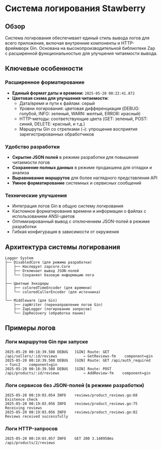 # Система логирования Stawberry

## Обзор

Система логирования обеспечивает единый стиль вывода логов для всего приложения, включая внутренние компоненты и HTTP-фреймворк Gin. Основана на высокопроизводительной библиотеке Zap с расширенной функциональностью для улучшения читаемости вывода.

## Ключевые особенности

### Расширенное форматирование

- **Единый формат даты и времени:** `2025-05-20 00:22:41.872`
- **Цветовая схема для улучшения читаемости:**
  - Дата/время и пути к файлам: серый
  - Уровни логирования: цветовая дифференциация (DEBUG: голубой, INFO: зеленый, WARN: желтый, ERROR: красный)
  - HTTP-методы: соответствующие цвета (GET: зеленый, POST: синий, DELETE: красный, и т.д.)
  - Маршруты Gin со стрелками (`→`): упрощение восприятия зарегистрированных обработчиков

### Удобство разработки

- **Скрытие JSON полей** в режиме разработки для повышения читаемости логов
- **Сохранение полных данных** в режиме продакшена для отладки и анализа
- **Выравнивание маршрутов** для более наглядного представления API
- **Умное форматирование** системных и сервисных сообщений

### Технические улучшения

- Интеграция логов Gin в общую систему логирования
- Кастомное форматирование времени и информации о файлах с использованием ANSI-цветов
- Оптимизированный вывод с отключением JSON-полей в режиме разработки
- Гибкая конфигурация в зависимости от окружения

## Архитектура системы логирования

```
Logger System
├── DisabledCore (для режима разработки)
│   ├── Наследует zapcore.Core
│   ├── Отключает вывод JSON-полей
│   └── Сохраняет базовую информацию лога
│
├── Цветные Энкодеры
│   ├── coloredTimeEncoder (для времени)
│   └── coloredCallerEncoder (для источника)
│
└── Middleware (для Gin)
    ├── zapWriter (перенаправление логов Gin)
    ├── ZapLogger (логирование запросов)
    └── ZapRecovery (обработка паник)
```

## Примеры логов

### Логи маршрутов Gin при запуске
```
2025-05-20 00:18:39.508	DEBUG	[GIN] Route: GET /api/sellers/:id/reviews            → GetReviews-fm	component=gin
2025-05-20 00:18:39.508	DEBUG	[GIN] Route: GET /api/auth_required                  → func2	component=gin
2025-05-20 00:18:39.508	DEBUG	[GIN] Route: POST /api/products/:id/reviews           → AddReview-fm	component=gin
```

### Логи сервисов без JSON-полей (в режиме разработки)
```
2025-05-20 00:19:03.054	INFO	reviews/product_reviews.go:68	Existence check
2025-05-20 00:19:03.056	INFO	reviews/product_reviews.go:75	Receiving reviews
2025-05-20 00:19:03.056	INFO	reviews/product_reviews.go:82	Reviews received successfully
```

### Логи HTTP-запросов
```
2025-05-20 00:19:03.057	INFO	GET 200 3.140958ms /api/products/2/reviews
```
